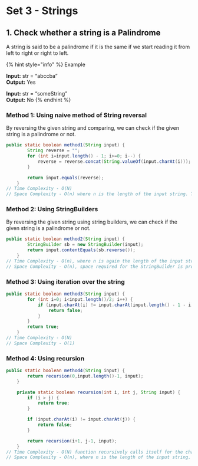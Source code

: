 # Set 3 - Strings

## &#x20;1. Check whether a string is a Palindrome

A string is said to be a palindrome if it is the same if we start reading it from left to right or right to left.

{% hint style="info" %}
Example

**Input:** str = “abccba” \
**Output:** Yes

**Input:** str = “someString”\
**Output:** No&#x20;
{% endhint %}

### Method 1: Using naive method of String reversal

By reversing the given string and comparing, we can check if the given string is a palindrome or not.

```java
public static boolean method1(String input) {
        String reverse = "";
        for (int i=input.length() - 1; i>=0; i--) {
            reverse = reverse.concat(String.valueOf(input.charAt(i)));
        }

        return input.equals(reverse);
    }
// Time Complexity - O(N)
// Space Complexity - O(n) where n is the length of the input string. This is because the reverse string is created and stored in a separate string variable, which takes up space in memory proportional to the length of the input string.
```

### Method 2: Using StringBuilders

By reversing the given string using string builders, we can check if the given string is a palindrome or not.

```java
public static boolean method2(String input) {
        StringBuilder sb = new StringBuilder(input);
        return input.contentEquals(sb.reverse());
    }
// Time Complexity - O(n), where n is again the length of the input string str. The primary factor contributing to this time complexity is the reversal of the string 
// Space Complexity - O(n), space required for the StringBuilder is proportional to the length of the input string.   
```

### Method 3: Using iteration over the string

```java
public static boolean method3(String input) {
        for (int i=0; i<input.length()/2; i++) {
            if (input.charAt(i) != input.charAt(input.length() - 1 - i))  {
                return false;
            }
        }
        return true;
    }
// Time Complexity - O(N)
// Space Complexity - O(1)
```

### Method 4: Using recursion

```java
public static boolean method4(String input) {
        return recursion(0,input.length()-1, input);
    }

    private static boolean recursion(int i, int j, String input) {
        if (i > j) {
            return true;
        }

        if (input.charAt(i) != input.charAt(j)) {
            return false;
        }

        return recursion(i+1, j-1, input);
    }
// Time Complexity - O(N) function recursively calls itself for the characters at positions (i+1, j-1) until the pointers i and j cross each other or the characters at the pointers are not equal
// Space Complexity - O(n), where n is the length of the input string. This is because each recursive call creates a new stack frame that stores the current values of the function parameters and local variables. In the worst case, the function call stack may grow as large as n/2 (when the input string is a palindrome), so the space complexity is O(n)
```



